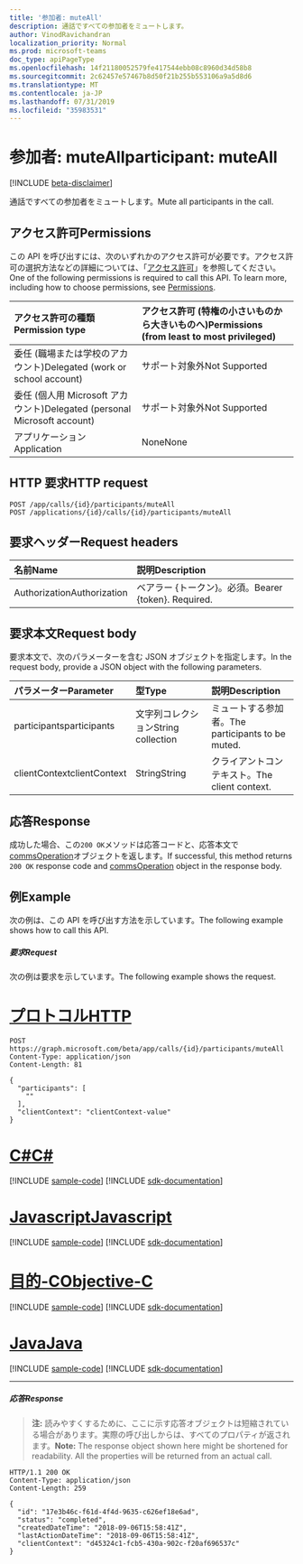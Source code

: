 ```yaml
---
title: '参加者: muteAll'
description: 通話ですべての参加者をミュートします。
author: VinodRavichandran
localization_priority: Normal
ms.prod: microsoft-teams
doc_type: apiPageType
ms.openlocfilehash: 14f21180052579fe417544ebb08c8960d34d58b8
ms.sourcegitcommit: 2c62457e57467b8d50f21b255b553106a9a5d8d6
ms.translationtype: MT
ms.contentlocale: ja-JP
ms.lasthandoff: 07/31/2019
ms.locfileid: "35983531"
---
```

# <a name="participant-muteall"></a><span data-ttu-id="f1be3-103">参加者: muteAll</span><span class="sxs-lookup"><span data-stu-id="f1be3-103">participant: muteAll</span></span>

[!INCLUDE [beta-disclaimer](../../includes/beta-disclaimer.md)]

<span data-ttu-id="f1be3-104">通話ですべての参加者をミュートします。</span><span class="sxs-lookup"><span data-stu-id="f1be3-104">Mute all participants in the call.</span></span>

## <a name="permissions"></a><span data-ttu-id="f1be3-105">アクセス許可</span><span class="sxs-lookup"><span data-stu-id="f1be3-105">Permissions</span></span>
<span data-ttu-id="f1be3-p101">この API を呼び出すには、次のいずれかのアクセス許可が必要です。アクセス許可の選択方法などの詳細については、「[アクセス許可](/graph/permissions-reference)」を参照してください。</span><span class="sxs-lookup"><span data-stu-id="f1be3-p101">One of the following permissions is required to call this API. To learn more, including how to choose permissions, see [Permissions](/graph/permissions-reference).</span></span>

| <span data-ttu-id="f1be3-108">アクセス許可の種類</span><span class="sxs-lookup"><span data-stu-id="f1be3-108">Permission type</span></span>                        | <span data-ttu-id="f1be3-109">アクセス許可 (特権の小さいものから大きいものへ)</span><span class="sxs-lookup"><span data-stu-id="f1be3-109">Permissions (from least to most privileged)</span></span> |
|:---------------------------------------|:--------------------------------------------|
| <span data-ttu-id="f1be3-110">委任 (職場または学校のアカウント)</span><span class="sxs-lookup"><span data-stu-id="f1be3-110">Delegated (work or school account)</span></span>     | <span data-ttu-id="f1be3-111">サポート対象外</span><span class="sxs-lookup"><span data-stu-id="f1be3-111">Not Supported</span></span>                               |
| <span data-ttu-id="f1be3-112">委任 (個人用 Microsoft アカウント)</span><span class="sxs-lookup"><span data-stu-id="f1be3-112">Delegated (personal Microsoft account)</span></span> | <span data-ttu-id="f1be3-113">サポート対象外</span><span class="sxs-lookup"><span data-stu-id="f1be3-113">Not Supported</span></span>                               |
| <span data-ttu-id="f1be3-114">アプリケーション</span><span class="sxs-lookup"><span data-stu-id="f1be3-114">Application</span></span>                            | <span data-ttu-id="f1be3-115">None</span><span class="sxs-lookup"><span data-stu-id="f1be3-115">None</span></span>                                        |

## <a name="http-request"></a><span data-ttu-id="f1be3-116">HTTP 要求</span><span class="sxs-lookup"><span data-stu-id="f1be3-116">HTTP request</span></span>
<!-- { "blockType": "ignored" } -->
```http
POST /app/calls/{id}/participants/muteAll
POST /applications/{id}/calls/{id}/participants/muteAll
```

## <a name="request-headers"></a><span data-ttu-id="f1be3-117">要求ヘッダー</span><span class="sxs-lookup"><span data-stu-id="f1be3-117">Request headers</span></span>
| <span data-ttu-id="f1be3-118">名前</span><span class="sxs-lookup"><span data-stu-id="f1be3-118">Name</span></span>          | <span data-ttu-id="f1be3-119">説明</span><span class="sxs-lookup"><span data-stu-id="f1be3-119">Description</span></span>               |
|:--------------|:--------------------------|
| <span data-ttu-id="f1be3-120">Authorization</span><span class="sxs-lookup"><span data-stu-id="f1be3-120">Authorization</span></span> | <span data-ttu-id="f1be3-p102">ベアラー {トークン}。必須。</span><span class="sxs-lookup"><span data-stu-id="f1be3-p102">Bearer {token}. Required.</span></span> |

## <a name="request-body"></a><span data-ttu-id="f1be3-123">要求本文</span><span class="sxs-lookup"><span data-stu-id="f1be3-123">Request body</span></span>
<span data-ttu-id="f1be3-124">要求本文で、次のパラメーターを含む JSON オブジェクトを指定します。</span><span class="sxs-lookup"><span data-stu-id="f1be3-124">In the request body, provide a JSON object with the following parameters.</span></span>

| <span data-ttu-id="f1be3-125">パラメーター</span><span class="sxs-lookup"><span data-stu-id="f1be3-125">Parameter</span></span>      | <span data-ttu-id="f1be3-126">型</span><span class="sxs-lookup"><span data-stu-id="f1be3-126">Type</span></span>    |<span data-ttu-id="f1be3-127">説明</span><span class="sxs-lookup"><span data-stu-id="f1be3-127">Description</span></span>|
|:---------------|:--------|:----------|
|<span data-ttu-id="f1be3-128">participants</span><span class="sxs-lookup"><span data-stu-id="f1be3-128">participants</span></span>|<span data-ttu-id="f1be3-129">文字列コレクション</span><span class="sxs-lookup"><span data-stu-id="f1be3-129">String collection</span></span>|<span data-ttu-id="f1be3-130">ミュートする参加者。</span><span class="sxs-lookup"><span data-stu-id="f1be3-130">The participants to be muted.</span></span>|
|<span data-ttu-id="f1be3-131">clientContext</span><span class="sxs-lookup"><span data-stu-id="f1be3-131">clientContext</span></span>|<span data-ttu-id="f1be3-132">String</span><span class="sxs-lookup"><span data-stu-id="f1be3-132">String</span></span>|<span data-ttu-id="f1be3-133">クライアントコンテキスト。</span><span class="sxs-lookup"><span data-stu-id="f1be3-133">The client context.</span></span>|

## <a name="response"></a><span data-ttu-id="f1be3-134">応答</span><span class="sxs-lookup"><span data-stu-id="f1be3-134">Response</span></span>
<span data-ttu-id="f1be3-135">成功した場合、この`200 OK`メソッドは応答コードと、応答本文で[commsOperation](../resources/commsoperation.md)オブジェクトを返します。</span><span class="sxs-lookup"><span data-stu-id="f1be3-135">If successful, this method returns `200 OK` response code and [commsOperation](../resources/commsoperation.md) object in the response body.</span></span>

## <a name="example"></a><span data-ttu-id="f1be3-136">例</span><span class="sxs-lookup"><span data-stu-id="f1be3-136">Example</span></span>
<span data-ttu-id="f1be3-137">次の例は、この API を呼び出す方法を示しています。</span><span class="sxs-lookup"><span data-stu-id="f1be3-137">The following example shows how to call this API.</span></span>

##### <a name="request"></a><span data-ttu-id="f1be3-138">要求</span><span class="sxs-lookup"><span data-stu-id="f1be3-138">Request</span></span>
<span data-ttu-id="f1be3-139">次の例は要求を示しています。</span><span class="sxs-lookup"><span data-stu-id="f1be3-139">The following example shows the request.</span></span>

# <a name="httptabhttp"></a>[<span data-ttu-id="f1be3-140">プロトコル</span><span class="sxs-lookup"><span data-stu-id="f1be3-140">HTTP</span></span>](#tab/http)
<!-- {
  "blockType": "request",
  "name": "participant-muteAll"
}-->
```http
POST https://graph.microsoft.com/beta/app/calls/{id}/participants/muteAll
Content-Type: application/json
Content-Length: 81

{
  "participants": [
    ""
  ],
  "clientContext": "clientContext-value"
}
```
# <a name="ctabcsharp"></a>[<span data-ttu-id="f1be3-141">C#</span><span class="sxs-lookup"><span data-stu-id="f1be3-141">C#</span></span>](#tab/csharp)
[!INCLUDE [sample-code](../includes/snippets/csharp/participant-muteall-csharp-snippets.md)]
[!INCLUDE [sdk-documentation](../includes/snippets/snippets-sdk-documentation-link.md)]

# <a name="javascripttabjavascript"></a>[<span data-ttu-id="f1be3-142">Javascript</span><span class="sxs-lookup"><span data-stu-id="f1be3-142">Javascript</span></span>](#tab/javascript)
[!INCLUDE [sample-code](../includes/snippets/javascript/participant-muteall-javascript-snippets.md)]
[!INCLUDE [sdk-documentation](../includes/snippets/snippets-sdk-documentation-link.md)]

# <a name="objective-ctabobjc"></a>[<span data-ttu-id="f1be3-143">目的-C</span><span class="sxs-lookup"><span data-stu-id="f1be3-143">Objective-C</span></span>](#tab/objc)
[!INCLUDE [sample-code](../includes/snippets/objc/participant-muteall-objc-snippets.md)]
[!INCLUDE [sdk-documentation](../includes/snippets/snippets-sdk-documentation-link.md)]

# <a name="javatabjava"></a>[<span data-ttu-id="f1be3-144">Java</span><span class="sxs-lookup"><span data-stu-id="f1be3-144">Java</span></span>](#tab/java)
[!INCLUDE [sample-code](../includes/snippets/java/participant-muteall-java-snippets.md)]
[!INCLUDE [sdk-documentation](../includes/snippets/snippets-sdk-documentation-link.md)]

---


##### <a name="response"></a><span data-ttu-id="f1be3-145">応答</span><span class="sxs-lookup"><span data-stu-id="f1be3-145">Response</span></span>

> <span data-ttu-id="f1be3-p103">**注:** 読みやすくするために、ここに示す応答オブジェクトは短縮されている場合があります。実際の呼び出しからは、すべてのプロパティが返されます。</span><span class="sxs-lookup"><span data-stu-id="f1be3-p103">**Note:** The response object shown here might be shortened for readability. All the properties will be returned from an actual call.</span></span>

<!-- {
  "blockType": "response",
  "truncated": true,
  "@odata.type": "microsoft.graph.commsOperation"
} -->
```http
HTTP/1.1 200 OK
Content-Type: application/json
Content-Length: 259

{
  "id": "17e3b46c-f61d-4f4d-9635-c626ef18e6ad",
  "status": "completed",
  "createdDateTime": "2018-09-06T15:58:41Z",
  "lastActionDateTime": "2018-09-06T15:58:41Z",
  "clientContext": "d45324c1-fcb5-430a-902c-f20af696537c"
}
```

<!-- uuid: 8fcb5dbc-d5aa-4681-8e31-b001d5168d79
2015-10-25 14:57:30 UTC -->
<!--
{
  "type": "#page.annotation",
  "description": "participant: muteAll",
  "keywords": "",
  "section": "documentation",
  "tocPath": "",
  "suppressions": [
  ]
}
-->
